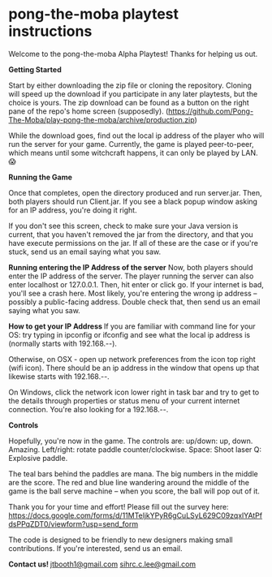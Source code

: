 pong-the-moba playtest instructions
==================
Welcome to the pong-the-moba Alpha Playtest! Thanks for helping us out.

<b> Getting Started </b>

Start by either downloading the zip file or cloning the repository. Cloning will speed up the download if you participate in any later playtests, but the choice is yours. The zip download can be found as a button on the right pane of the repo's home screen (supposedly). (https://github.com/Pong-The-Moba/play-pong-the-moba/archive/production.zip)

While the download goes, find out the local ip address of the player who will run the server for your game. Currently, the game is played peer-to-peer, which means until some witchcraft happens, it can only be played by LAN. :scream:

<b> Running the Game </b>

Once that completes, open the directory produced and run server.jar. Then, both players should run Client.jar. If you see a black popup window asking for an IP address, you're doing it right.

If you don't see this screen, check to make sure your Java version is current, that you haven't removed the jar from the directory, and that you have execute permissions on the jar. If all of these are the case or if you're stuck, send us an email saying what you saw.

<b> Running entering the IP Address of the server</b>
Now, both players should enter the IP address of the server. The player running the server can also enter localhost or 127.0.0.1. Then, hit enter or click go. If your internet is bad, you'll see a crash here. Most likely, you're entering the wrong ip address – possibly a public-facing address. Double check that, then send us an email saying what you saw.

<b> How to get your IP Address </b>
If you are familiar with command line for your OS:
try typing in ipconfig or ifconfig and see what the local ip address is (normally starts with 192.168.--). 

Otherwise, on OSX - open up network preferences from the icon top right (wifi icon). There should be an ip address in the window that opens up that likewise starts with 192.168.--.

On Windows, click the network icon lower right in task bar and try to get to the details through properties or status menu of your current internet connection. You're also looking for a 192.168.--.

<b>Controls </b>

Hopefully, you're now in the game. The controls are:
up/down: up, down. Amazing.
Left/right: rotate paddle counter/clockwise.
Space: Shoot laser
Q: Explosive paddle.

The teal bars behind the paddles are mana. The big numbers in the middle are the score. The red and blue line wandering around the middle of the game is the ball serve machine – when you score, the ball will pop out of it.

Thank you for your time and effort! Please fill out the survey here:
https://docs.google.com/forms/d/11MTeljkYPyR6gCuLSyL629C09zqxlYAtPfdsPPqZDT0/viewform?usp=send_form

The code is designed to be friendly to new designers making small contributions. If you're interested, send us an email.

<b> Contact us! </b>
jtbooth1@gmail.com
sihrc.c.lee@gmail.com
